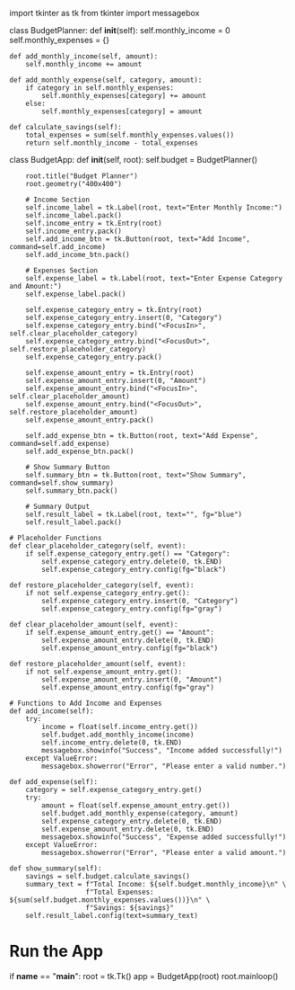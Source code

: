 import tkinter as tk
from tkinter import messagebox

class BudgetPlanner:
    def __init__(self):
        self.monthly_income = 0
        self.monthly_expenses = {}

    def add_monthly_income(self, amount):
        self.monthly_income += amount

    def add_monthly_expense(self, category, amount):
        if category in self.monthly_expenses:
            self.monthly_expenses[category] += amount
        else:
            self.monthly_expenses[category] = amount

    def calculate_savings(self):
        total_expenses = sum(self.monthly_expenses.values())
        return self.monthly_income - total_expenses

class BudgetApp:
    def __init__(self, root):
        self.budget = BudgetPlanner()

        root.title("Budget Planner")
        root.geometry("400x400")

        # Income Section
        self.income_label = tk.Label(root, text="Enter Monthly Income:")
        self.income_label.pack()
        self.income_entry = tk.Entry(root)
        self.income_entry.pack()
        self.add_income_btn = tk.Button(root, text="Add Income", command=self.add_income)
        self.add_income_btn.pack()

        # Expenses Section
        self.expense_label = tk.Label(root, text="Enter Expense Category and Amount:")
        self.expense_label.pack()

        self.expense_category_entry = tk.Entry(root)
        self.expense_category_entry.insert(0, "Category")
        self.expense_category_entry.bind("<FocusIn>", self.clear_placeholder_category)
        self.expense_category_entry.bind("<FocusOut>", self.restore_placeholder_category)
        self.expense_category_entry.pack()

        self.expense_amount_entry = tk.Entry(root)
        self.expense_amount_entry.insert(0, "Amount")
        self.expense_amount_entry.bind("<FocusIn>", self.clear_placeholder_amount)
        self.expense_amount_entry.bind("<FocusOut>", self.restore_placeholder_amount)
        self.expense_amount_entry.pack()

        self.add_expense_btn = tk.Button(root, text="Add Expense", command=self.add_expense)
        self.add_expense_btn.pack()

        # Show Summary Button
        self.summary_btn = tk.Button(root, text="Show Summary", command=self.show_summary)
        self.summary_btn.pack()

        # Summary Output
        self.result_label = tk.Label(root, text="", fg="blue")
        self.result_label.pack()

    # Placeholder Functions
    def clear_placeholder_category(self, event):
        if self.expense_category_entry.get() == "Category":
            self.expense_category_entry.delete(0, tk.END)
            self.expense_category_entry.config(fg="black")

    def restore_placeholder_category(self, event):
        if not self.expense_category_entry.get():
            self.expense_category_entry.insert(0, "Category")
            self.expense_category_entry.config(fg="gray")

    def clear_placeholder_amount(self, event):
        if self.expense_amount_entry.get() == "Amount":
            self.expense_amount_entry.delete(0, tk.END)
            self.expense_amount_entry.config(fg="black")

    def restore_placeholder_amount(self, event):
        if not self.expense_amount_entry.get():
            self.expense_amount_entry.insert(0, "Amount")
            self.expense_amount_entry.config(fg="gray")

    # Functions to Add Income and Expenses
    def add_income(self):
        try:
            income = float(self.income_entry.get())
            self.budget.add_monthly_income(income)
            self.income_entry.delete(0, tk.END)
            messagebox.showinfo("Success", "Income added successfully!")
        except ValueError:
            messagebox.showerror("Error", "Please enter a valid number.")

    def add_expense(self):
        category = self.expense_category_entry.get()
        try:
            amount = float(self.expense_amount_entry.get())
            self.budget.add_monthly_expense(category, amount)
            self.expense_category_entry.delete(0, tk.END)
            self.expense_amount_entry.delete(0, tk.END)
            messagebox.showinfo("Success", "Expense added successfully!")
        except ValueError:
            messagebox.showerror("Error", "Please enter a valid amount.")

    def show_summary(self):
        savings = self.budget.calculate_savings()
        summary_text = f"Total Income: ${self.budget.monthly_income}\n" \
                       f"Total Expenses: ${sum(self.budget.monthly_expenses.values())}\n" \
                       f"Savings: ${savings}"
        self.result_label.config(text=summary_text)

# Run the App
if __name__ == "__main__":
    root = tk.Tk()
    app = BudgetApp(root)
    root.mainloop()
